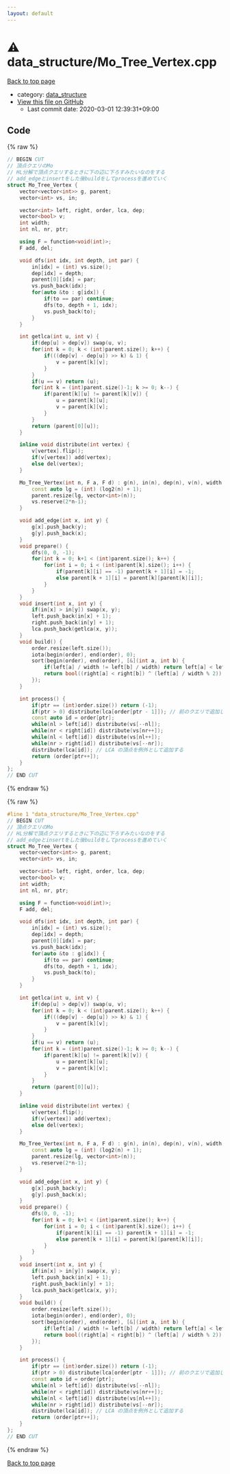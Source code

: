 ```yaml
---
layout: default
---
```


<!-- mathjax config similar to math.stackexchange -->
<script type="text/javascript" async
  src="https://cdnjs.cloudflare.com/ajax/libs/mathjax/2.7.5/MathJax.js?config=TeX-MML-AM_CHTML">
</script>
<script type="text/x-mathjax-config">
  MathJax.Hub.Config({
    TeX: { equationNumbers: { autoNumber: "AMS" }},
    tex2jax: {
      inlineMath: [ ['$','$'] ],
      processEscapes: true
    },
    "HTML-CSS": { matchFontHeight: false },
    displayAlign: "left",
    displayIndent: "2em"
  });
</script>

<script type="text/javascript" src="https://cdnjs.cloudflare.com/ajax/libs/jquery/3.4.1/jquery.min.js"></script>
<script src="https://cdn.jsdelivr.net/npm/jquery-balloon-js@1.1.2/jquery.balloon.min.js" integrity="sha256-ZEYs9VrgAeNuPvs15E39OsyOJaIkXEEt10fzxJ20+2I=" crossorigin="anonymous"></script>
<script type="text/javascript" src="../../assets/js/copy-button.js"></script>
<link rel="stylesheet" href="../../assets/css/copy-button.css" />


# :warning: data_structure/Mo_Tree_Vertex.cpp

<a href="../../index.html">Back to top page</a>

* category: <a href="../../index.html#c8f6850ec2ec3fb32f203c1f4e3c2fd2">data_structure</a>
* <a href="{{ site.github.repository_url }}/blob/master/data_structure/Mo_Tree_Vertex.cpp">View this file on GitHub</a>
    - Last commit date: 2020-03-01 12:39:31+09:00




## Code

<a id="unbundled"></a>
{% raw %}
```cpp
// BEGIN CUT
// 頂点クエリのMo
// HL分解で頂点クエリするときに下の辺に下ろすみたいなのをする
// add_edgeとinsertをした後buildをしてprocessを進めていく
struct Mo_Tree_Vertex {
    vector<vector<int>> g, parent;
    vector<int> vs, in;

    vector<int> left, right, order, lca, dep;
    vector<bool> v;
    int width;
    int nl, nr, ptr;

    using F = function<void(int)>;
    F add, del;

    void dfs(int idx, int depth, int par) {
        in[idx] = (int) vs.size();
        dep[idx] = depth;
        parent[0][idx] = par;
        vs.push_back(idx);
        for(auto &to : g[idx]) {
            if(to == par) continue;
            dfs(to, depth + 1, idx);
            vs.push_back(to);
        }
    }

    int getlca(int u, int v) {
        if(dep[u] > dep[v]) swap(u, v);
        for(int k = 0; k < (int)parent.size(); k++) {
            if(((dep[v] - dep[u]) >> k) & 1) {
                v = parent[k][v];
            }
        }
        if(u == v) return (u);
        for(int k = (int)parent.size()-1; k >= 0; k--) {
            if(parent[k][u] != parent[k][v]) {
                u = parent[k][u];
                v = parent[k][v];
            }
        }
        return (parent[0][u]);
    }

    inline void distribute(int vertex) {
        v[vertex].flip();
        if(v[vertex]) add(vertex);
        else del(vertex);
    }

    Mo_Tree_Vertex(int n, F a, F d) : g(n), in(n), dep(n), v(n), width((int)sqrt(2*n-1)), nl(0), nr(0), ptr(0), add(a), del(d) {
        const auto lg = (int) (log2(n) + 1);
        parent.resize(lg, vector<int>(n));
        vs.reserve(2*n-1);
    }

    void add_edge(int x, int y) {
        g[x].push_back(y);
        g[y].push_back(x);
    }
    void prepare() {
        dfs(0, 0, -1);
        for(int k = 0; k+1 < (int)parent.size(); k++) {
            for(int i = 0; i < (int)parent[k].size(); i++) {
                if(parent[k][i] == -1) parent[k + 1][i] = -1;
                else parent[k + 1][i] = parent[k][parent[k][i]];
            }
        }
    }
    void insert(int x, int y) {
        if(in[x] > in[y]) swap(x, y);
        left.push_back(in[x] + 1);
        right.push_back(in[y] + 1);
        lca.push_back(getlca(x, y));
    }
    void build() {
        order.resize(left.size());
        iota(begin(order), end(order), 0);
        sort(begin(order), end(order), [&](int a, int b) {
            if(left[a] / width != left[b] / width) return left[a] < left[b];
            return bool((right[a] < right[b]) ^ (left[a] / width % 2));
        });
    }

    int process() {
        if(ptr == (int)order.size()) return (-1);
        if(ptr > 0) distribute(lca[order[ptr - 1]]); // 前のクエリで追加したLCAを削除
        const auto id = order[ptr];
        while(nl > left[id]) distribute(vs[--nl]);
        while(nr < right[id]) distribute(vs[nr++]);
        while(nl < left[id]) distribute(vs[nl++]);
        while(nr > right[id]) distribute(vs[--nr]);
        distribute(lca[id]); // LCA の頂点を例外として追加する
        return (order[ptr++]);
    }
};
// END CUT
```
{% endraw %}

<a id="bundled"></a>
{% raw %}
```cpp
#line 1 "data_structure/Mo_Tree_Vertex.cpp"
// BEGIN CUT
// 頂点クエリのMo
// HL分解で頂点クエリするときに下の辺に下ろすみたいなのをする
// add_edgeとinsertをした後buildをしてprocessを進めていく
struct Mo_Tree_Vertex {
    vector<vector<int>> g, parent;
    vector<int> vs, in;

    vector<int> left, right, order, lca, dep;
    vector<bool> v;
    int width;
    int nl, nr, ptr;

    using F = function<void(int)>;
    F add, del;

    void dfs(int idx, int depth, int par) {
        in[idx] = (int) vs.size();
        dep[idx] = depth;
        parent[0][idx] = par;
        vs.push_back(idx);
        for(auto &to : g[idx]) {
            if(to == par) continue;
            dfs(to, depth + 1, idx);
            vs.push_back(to);
        }
    }

    int getlca(int u, int v) {
        if(dep[u] > dep[v]) swap(u, v);
        for(int k = 0; k < (int)parent.size(); k++) {
            if(((dep[v] - dep[u]) >> k) & 1) {
                v = parent[k][v];
            }
        }
        if(u == v) return (u);
        for(int k = (int)parent.size()-1; k >= 0; k--) {
            if(parent[k][u] != parent[k][v]) {
                u = parent[k][u];
                v = parent[k][v];
            }
        }
        return (parent[0][u]);
    }

    inline void distribute(int vertex) {
        v[vertex].flip();
        if(v[vertex]) add(vertex);
        else del(vertex);
    }

    Mo_Tree_Vertex(int n, F a, F d) : g(n), in(n), dep(n), v(n), width((int)sqrt(2*n-1)), nl(0), nr(0), ptr(0), add(a), del(d) {
        const auto lg = (int) (log2(n) + 1);
        parent.resize(lg, vector<int>(n));
        vs.reserve(2*n-1);
    }

    void add_edge(int x, int y) {
        g[x].push_back(y);
        g[y].push_back(x);
    }
    void prepare() {
        dfs(0, 0, -1);
        for(int k = 0; k+1 < (int)parent.size(); k++) {
            for(int i = 0; i < (int)parent[k].size(); i++) {
                if(parent[k][i] == -1) parent[k + 1][i] = -1;
                else parent[k + 1][i] = parent[k][parent[k][i]];
            }
        }
    }
    void insert(int x, int y) {
        if(in[x] > in[y]) swap(x, y);
        left.push_back(in[x] + 1);
        right.push_back(in[y] + 1);
        lca.push_back(getlca(x, y));
    }
    void build() {
        order.resize(left.size());
        iota(begin(order), end(order), 0);
        sort(begin(order), end(order), [&](int a, int b) {
            if(left[a] / width != left[b] / width) return left[a] < left[b];
            return bool((right[a] < right[b]) ^ (left[a] / width % 2));
        });
    }

    int process() {
        if(ptr == (int)order.size()) return (-1);
        if(ptr > 0) distribute(lca[order[ptr - 1]]); // 前のクエリで追加したLCAを削除
        const auto id = order[ptr];
        while(nl > left[id]) distribute(vs[--nl]);
        while(nr < right[id]) distribute(vs[nr++]);
        while(nl < left[id]) distribute(vs[nl++]);
        while(nr > right[id]) distribute(vs[--nr]);
        distribute(lca[id]); // LCA の頂点を例外として追加する
        return (order[ptr++]);
    }
};
// END CUT

```
{% endraw %}

<a href="../../index.html">Back to top page</a>

